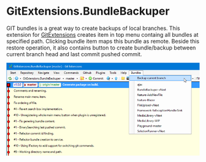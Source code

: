 # GitExtensions.BundleBackuper
GIT bundles is a great way to create backups of local branches. This extension for [GitExtensions](https://github.com/gitextensions/gitextensions) creates item in top menu containg all bundles at specified path. Clicking bundle item maps this bundle as remote. Beside this restore operation, it also contains button to create bundle/backup between current branch head and last commit pushed commit.

![Preview](/assets/screenshot.png)
